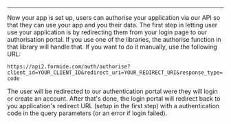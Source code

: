 ---
Now your app is set up, users can authorise your application via our API so that they can use your app and you their data. The first step in letting user use your application is by redirecting them from your login page to our authorisation portal. If you use one of the libraries, the authorise function in that library will handle that. If you want to do it manually, use the following URL:

`https://api2.formide.com/auth/authorise?client_id=YOUR_CLIENT_ID&redirect_uri=YOUR_REDIRECT_URI&response_type=code`

The user will be redirected to our authentication portal were they will login or create an account. After that's done, the login portal will redirect back to you application's redirect URL (setup in the first step) with a authentication code in the query parameters (or an error if login failed).